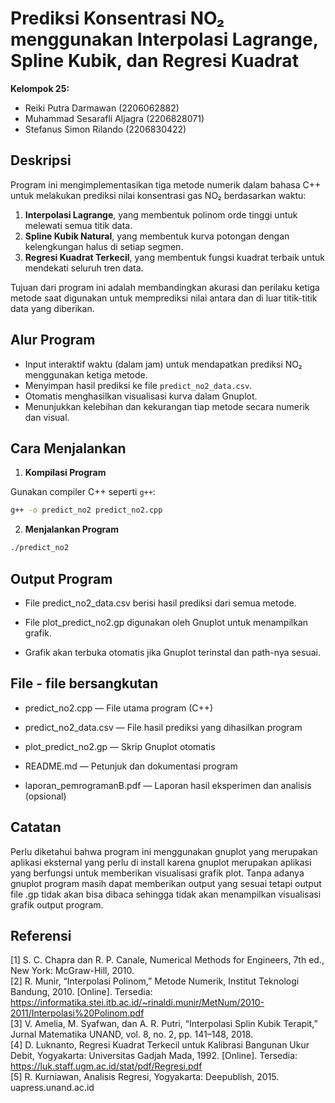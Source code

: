 # Prediksi Konsentrasi NO₂ menggunakan Interpolasi Lagrange, Spline Kubik, dan Regresi Kuadrat

**Kelompok 25:**

- Reiki Putra Darmawan (2206062882)
- Muhammad Sesarafli Aljagra (2206828071)
- Stefanus Simon Rilando (2206830422)

## Deskripsi

Program ini mengimplementasikan tiga metode numerik dalam bahasa C++ untuk melakukan prediksi nilai konsentrasi gas NO₂ berdasarkan waktu:

1. **Interpolasi Lagrange**, yang membentuk polinom orde tinggi untuk melewati semua titik data.
2. **Spline Kubik Natural**, yang membentuk kurva potongan dengan kelengkungan halus di setiap segmen.
3. **Regresi Kuadrat Terkecil**, yang membentuk fungsi kuadrat terbaik untuk mendekati seluruh tren data.

Tujuan dari program ini adalah membandingkan akurasi dan perilaku ketiga metode saat digunakan untuk memprediksi nilai antara dan di luar titik-titik data yang diberikan.

## Alur Program

- Input interaktif waktu (dalam jam) untuk mendapatkan prediksi NO₂ menggunakan ketiga metode.
- Menyimpan hasil prediksi ke file `predict_no2_data.csv`.
- Otomatis menghasilkan visualisasi kurva dalam Gnuplot.
- Menunjukkan kelebihan dan kekurangan tiap metode secara numerik dan visual.

## Cara Menjalankan

1. **Kompilasi Program**

Gunakan compiler C++ seperti `g++`:

```bash
g++ -o predict_no2 predict_no2.cpp
```

2. **Menjalankan Program**

```bash
./predict_no2
```

## Output Program

- File predict_no2_data.csv berisi hasil prediksi dari semua metode.

- File plot_predict_no2.gp digunakan oleh Gnuplot untuk menampilkan grafik.

- Grafik akan terbuka otomatis jika Gnuplot terinstal dan path-nya sesuai.

## File - file bersangkutan

- predict_no2.cpp — File utama program (C++)

- predict_no2_data.csv — File hasil prediksi yang dihasilkan program

- plot_predict_no2.gp — Skrip Gnuplot otomatis

- README.md — Petunjuk dan dokumentasi program

- laporan_pemrogramanB.pdf — Laporan hasil eksperimen dan analisis (opsional)

## Catatan  
Perlu diketahui bahwa program ini menggunakan gnuplot yang merupakan aplikasi eksternal yang perlu di install karena gnuplot merupakan aplikasi yang berfungsi untuk memberikan visualisasi grafik plot. Tanpa adanya gnuplot program masih dapat memberikan output yang sesuai tetapi output file .gp tidak akan bisa dibaca sehingga tidak akan menampilkan visualisasi grafik output program.

## Referensi

[1] S. C. Chapra dan R. P. Canale, Numerical Methods for Engineers, 7th ed., New York: McGraw-Hill, 2010.  
[2] R. Munir, “Interpolasi Polinom,” Metode Numerik, Institut Teknologi Bandung, 2010. [Online]. Tersedia: https://informatika.stei.itb.ac.id/~rinaldi.munir/MetNum/2010-2011/Interpolasi%20Polinom.pdf  
[3] V. Amelia, M. Syafwan, dan A. R. Putri, “Interpolasi Splin Kubik Terapit,” Jurnal Matematika UNAND, vol. 8, no. 2, pp. 141–148, 2018.  
[4] D. Luknanto, Regresi Kuadrat Terkecil untuk Kalibrasi Bangunan Ukur Debit, Yogyakarta: Universitas Gadjah Mada, 1992. [Online]. Tersedia: https://luk.staff.ugm.ac.id/stat/pdf/Regresi.pdf  
[5] R. Kurniawan, Analisis Regresi, Yogyakarta: Deepublish, 2015. uapress.unand.ac.id
